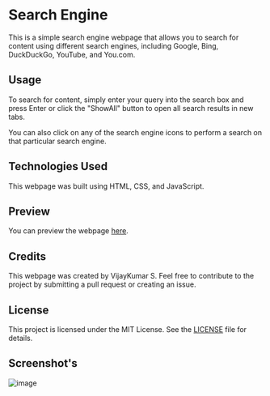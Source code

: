 # Search Engine

This is a simple search engine webpage that allows you to search for content using different search engines, including Google, Bing, DuckDuckGo, YouTube, and You.com. 

## Usage

To search for content, simply enter your query into the search box and press Enter or click the "ShowAll" button to open all search results in new tabs.

You can also click on any of the search engine icons to perform a search on that particular search engine.

## Technologies Used

This webpage was built using HTML, CSS, and JavaScript.

## Preview

You can preview the webpage [here](https://vijayks01.github.io/search-engine/). 

## Credits

This webpage was created by VijayKumar S. Feel free to contribute to the project by submitting a pull request or creating an issue.

## License

This project is licensed under the MIT License. See the [LICENSE](https://github.com/VIJAYKS01/search-engine/blob/main/LICENSE) file for details.

## Screenshot's 

![image](https://github.com/VIJAYKS01/search-engine/assets/95979108/5d6067ed-f23b-4e26-b959-42c13ee8c441)
